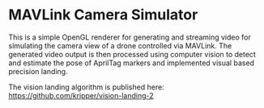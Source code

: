 # MAVLink Camera Simulator

This is a simple OpenGL renderer for generating and streaming video for simulating the camera view of a drone controlled via MAVLink.
The generated video output is then processed using computer vision to detect and estimate the pose of AprilTag markers and implemented visual based precision landing.

The vision landing algorithm is published here:
https://github.com/kripper/vision-landing-2
